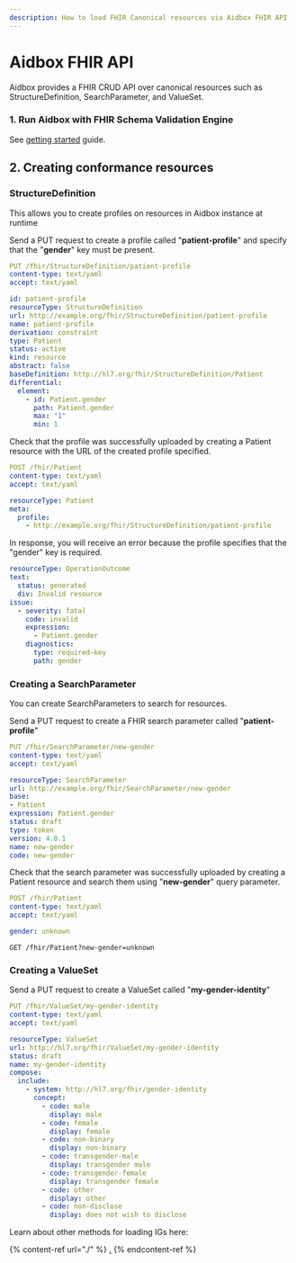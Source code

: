 ```yaml
---
description: How to load FHIR Canonical resources via Aidbox FHIR API
---
```


# Aidbox FHIR API

Aidbox provides a FHIR CRUD API over canonical resources such as StructureDefinition, SearchParameter, and ValueSet.

### 1. Run Aidbox with FHIR Schema Validation Engine
See [getting started](../../../getting-started/run-aidbox-locally.md) guide.

## 2. Creating conformance resources

### StructureDefinition

This allows you to create profiles on resources in Aidbox instance at runtime

Send a PUT request to create a profile called "**patient-profile**" and specify that the "**gender**" key must be present.

```yaml
PUT /fhir/StructureDefinition/patient-profile
content-type: text/yaml
accept: text/yaml

id: patient-profile
resourceType: StructureDefinition
url: http://example.org/fhir/StructureDefinition/patient-profile
name: patient-profile
derivation: constraint
type: Patient
status: active
kind: resource
abstract: false
baseDefinition: http://hl7.org/fhir/StructureDefinition/Patient
differential:
  element:
    - id: Patient.gender
      path: Patient.gender
      max: "1"
      min: 1
```

Check that the profile was successfully uploaded by creating a Patient resource with the URL of the created profile specified.

```yaml
POST /fhir/Patient
content-type: text/yaml
accept: text/yaml

resourceType: Patient
meta:
  profile: 
    - http://example.org/fhir/StructureDefinition/patient-profile
```

In response, you will receive an error because the profile specifies that the "gender" key is required.

```yaml
resourceType: OperationOutcome
text:
  status: generated
  div: Invalid resource
issue:
  - severity: fatal
    code: invalid
    expression:
      - Patient.gender
    diagnostics:
      type: required-key
      path: gender
```

### Creating a SearchParameter

You can create SearchParameters to search for resources.

Send a PUT request to create a FHIR search parameter called "**patient-profile**"

```yaml
PUT /fhir/SearchParameter/new-gender
content-type: text/yaml
accept: text/yaml

resourceType: SearchParameter
url: http://example.org/fhir/SearchParameter/new-gender
base:
- Patient
expression: Patient.gender
status: draft
type: token
version: 4.0.1
name: new-gender
code: new-gender
```

Check that the search parameter was successfully uploaded by creating a Patient resource and search them using "**new-gender**" query parameter.

```yaml
POST /fhir/Patient
content-type: text/yaml
accept: text/yaml

gender: unknown
```

```
GET /fhir/Patient?new-gender=unknown
```

### Creating a ValueSet

Send a PUT request to create a ValueSet called "**my-gender-identity**"

```yaml
PUT /fhir/ValueSet/my-gender-identity
content-type: text/yaml
accept: text/yaml

resourceType: ValueSet
url: http://hl7.org/fhir/ValueSet/my-gender-identity
status: draft
name: my-gender-identity
compose:
  include:
    - system: http://hl7.org/fhir/gender-identity
      concept:
        - code: male
          display: male
        - code: female
          display: female
        - code: non-binary
          display: non-binary
        - code: transgender-male
          display: transgender male
        - code: transgender-female
          display: transgender female
        - code: other
          display: other
        - code: non-disclose
          display: does not wish to disclose
```

Learn about other methods for loading IGs here:

{% content-ref url="./" %}
[.](./README.md)
{% endcontent-ref %}
